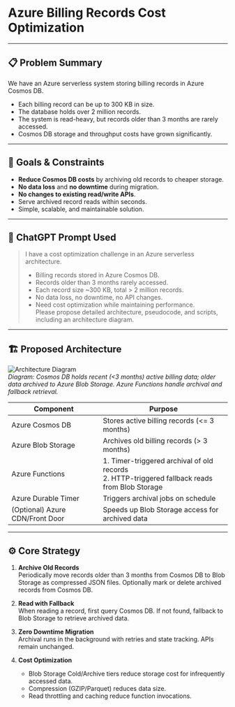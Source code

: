 # Azure Billing Records Cost Optimization

---

## 📋 Problem Summary

We have an Azure serverless system storing billing records in Azure Cosmos DB.  
- Each billing record can be up to 300 KB in size.  
- The database holds over 2 million records.  
- The system is read-heavy, but records older than 3 months are rarely accessed.  
- Cosmos DB storage and throughput costs have grown significantly.  

---

## 🎯 Goals & Constraints

- **Reduce Cosmos DB costs** by archiving old records to cheaper storage.  
- **No data loss** and **no downtime** during migration.  
- **No changes to existing read/write APIs**.  
- Serve archived record reads within seconds.  
- Simple, scalable, and maintainable solution.  

---

## 🧠 ChatGPT Prompt Used

> I have a cost optimization challenge in an Azure serverless architecture.  
> - Billing records stored in Azure Cosmos DB.  
> - Records older than 3 months rarely accessed.  
> - Each record size ~300 KB, total > 2 million records.  
> - No data loss, no downtime, no API changes.  
> - Need cost optimization while maintaining performance.  
> Please propose detailed architecture, pseudocode, and scripts, including an architecture diagram.

---

## 🏗 Proposed Architecture

![Architecture Diagram](./architecture-diagram.png)  
*Diagram: Cosmos DB holds recent (<3 months) active billing data; older data archived to Azure Blob Storage. Azure Functions handle archival and fallback retrieval.*

| Component               | Purpose                                         |
|------------------------|------------------------------------------------|
| Azure Cosmos DB        | Stores active billing records (<= 3 months)    |
| Azure Blob Storage     | Archives old billing records (> 3 months)      |
| Azure Functions        | 1. Timer-triggered archival of old records<br>2. HTTP-triggered fallback reads from Blob Storage |
| Azure Durable Timer    | Triggers archival jobs on schedule              |
| (Optional) Azure CDN/Front Door | Speeds up Blob Storage access for archived data |

---

## ⚙️ Core Strategy

1. **Archive Old Records**  
   Periodically move records older than 3 months from Cosmos DB to Blob Storage as compressed JSON files. Optionally mark or delete archived records from Cosmos DB.

2. **Read with Fallback**  
   When reading a record, first query Cosmos DB. If not found, fallback to Blob Storage to retrieve archived data.

3. **Zero Downtime Migration**  
   Archival runs in the background with retries and state tracking. APIs remain unchanged.

4. **Cost Optimization**  
   - Blob Storage Cold/Archive tiers reduce storage cost for infrequently accessed data.  
   - Compression (GZIP/Parquet) reduces data size.  
   - Read throttling and caching reduce function invocations.


